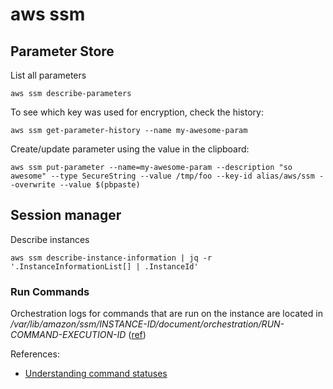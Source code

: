 # aws ssm

## Parameter Store

List all parameters

```
aws ssm describe-parameters
```

To see which key was used for encryption, check the history:

```
aws ssm get-parameter-history --name my-awesome-param
```

Create/update parameter using the value in the clipboard:

```
aws ssm put-parameter --name=my-awesome-param --description "so awesome" --type SecureString --value /tmp/foo --key-id alias/aws/ssm --overwrite --value $(pbpaste)
```

## Session manager

Describe instances

```
aws ssm describe-instance-information | jq -r '.InstanceInformationList[] | .InstanceId'
```

### Run Commands

Orchestration logs for commands that are run on the instance are located in _/var/lib/amazon/ssm/INSTANCE-ID/document/orchestration/RUN-COMMAND-EXECUTION-ID_ ([ref](https://docs.aws.amazon.com/systems-manager/latest/userguide/patch-manager-troubleshooting.html#patch-manager-troubleshooting-contact-support))

References:

- [Understanding command statuses](https://docs.aws.amazon.com/systems-manager/latest/userguide/monitor-commands.html)
